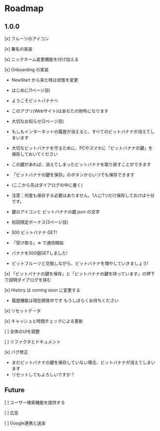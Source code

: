 # Roadmap

## 1.0.0

[x] フルーツのアイコン

[x] 署名の実装

[x] ニックネーム変更機能を付け加える

[x] Onboarding の実装

- NewStart から来た時は状態を変更

- はじめに(1ページ目)
- ようこそビットバナナへ
- このアプリ(Webサイト)はあなたの財布になります

- 大切なお知らせ(2ページ目)
- もしもインターネットの履歴が消えると、すべてのビットバナナが消えてしまいます
- 大切なビットバナナを守るために、PCやスマホに「ビットバナナの鍵」を保存しておいてください
- この鍵があれば、消えてしまったビットバナナを取り戻すことができます
- 「ビットバナナの鍵を保存」のボタンからいつでも保存できます
- (ここから先はダイアログの中に書く)
- 注意：何度も保存する必要はありません。1人に1つだけ保存しておけば十分です。
- 鍵のアイコンと ビットバナナの鍵.json の文字

- 初回限定ボーナス(3ページ目)
- 500 ビットバナナ GET!
- 「受け取る」=> で通信開始
- バナナを500個GETしました!
- ビットフルーツと交換しながら、ビットバナナを増やしていきましょう!

[x] 「ビットバナナの鍵を保存」と「ビットバナナの鍵を持っています」の押下で説明ダイアログを挟む

[x] History は coming soon に変更する

- 履歴機能は現在開発中です もうしばらくお待ちください

[x] リセットデータ

[x] キャッシュと時間チェックによる更新

[ ] 全体のUIを調整

[ ] リファクタとドキュメント

[x] バグ修正

- まだビットバナナの鍵を保存していない場合、ビットバナナが消えてしまいます
- リセットしてもよろしいですか？

## Future

[ ] ユーザー検索機能を提供する

[ ] 広告

[ ] Google連携と送金
